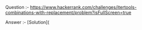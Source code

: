 Question :- https://www.hackerrank.com/challenges/itertools-combinations-with-replacement/problem?isFullScreen=true

Answer :- [Solution](
